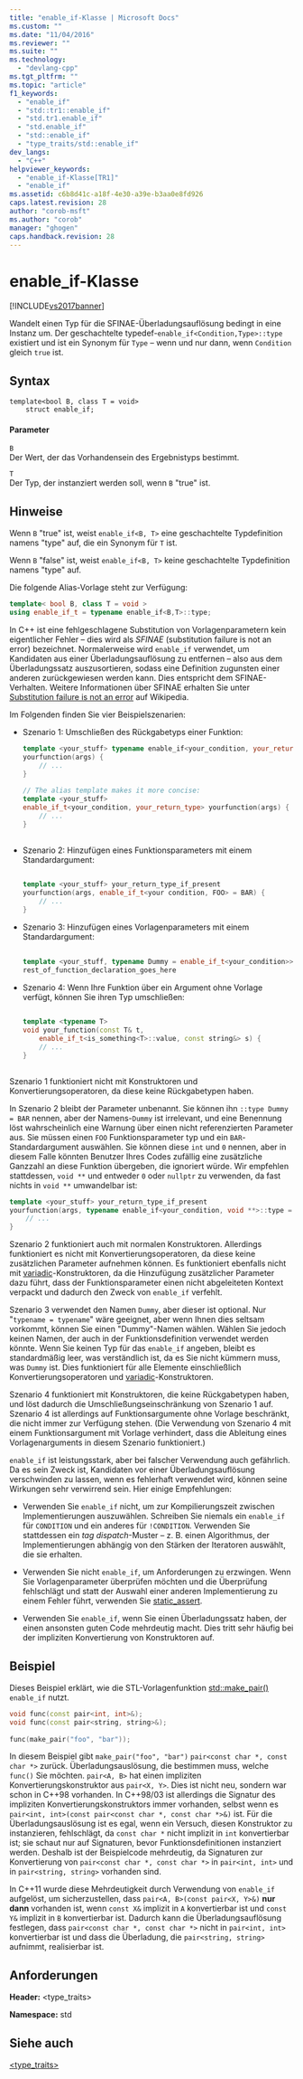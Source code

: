 ```yaml
---
title: "enable_if-Klasse | Microsoft Docs"
ms.custom: ""
ms.date: "11/04/2016"
ms.reviewer: ""
ms.suite: ""
ms.technology: 
  - "devlang-cpp"
ms.tgt_pltfrm: ""
ms.topic: "article"
f1_keywords: 
  - "enable_if"
  - "std::tr1::enable_if"
  - "std.tr1.enable_if"
  - "std.enable_if"
  - "std::enable_if"
  - "type_traits/std::enable_if"
dev_langs: 
  - "C++"
helpviewer_keywords: 
  - "enable_if-Klasse[TR1]"
  - "enable_if"
ms.assetid: c6b8d41c-a18f-4e30-a39e-b3aa0e8fd926
caps.latest.revision: 28
author: "corob-msft"
ms.author: "corob"
manager: "ghogen"
caps.handback.revision: 28
---
```

# enable_if-Klasse
[!INCLUDE[vs2017banner](../assembler/inline/includes/vs2017banner.md)]

Wandelt einen Typ für die SFINAE\-Überladungsauflösung bedingt in eine Instanz um.  Der geschachtelte typedef\-`enable_if<Condition,Type>::type` existiert und ist ein Synonym für `Type` – wenn und nur dann, wenn `Condition` gleich `true` ist.  
  
## Syntax  
  
```  
template<bool B, class T = void>  
    struct enable_if;  
```  
  
#### Parameter  
 `B`  
 Der Wert, der das Vorhandensein des Ergebnistyps bestimmt.  
  
 `T`  
 Der Typ, der instanziert werden soll, wenn `B` "true" ist.  
  
## Hinweise  
 Wenn `B` "true" ist, weist `enable_if<B, T>` eine geschachtelte Typdefinition namens "type" auf, die ein Synonym für `T` ist.  
  
 Wenn `B` "false" ist, weist `enable_if<B, T>` keine geschachtelte Typdefinition namens "type" auf.  
  
 Die folgende Alias\-Vorlage steht zur Verfügung:  
  
```cpp  
template< bool B, class T = void >  
using enable_if_t = typename enable_if<B,T>::type;  
```  
  
 In C\+\+ ist eine fehlgeschlagene Substitution von Vorlagenparametern kein eigentlicher Fehler – dies wird als *SFINAE* \(substitution failure is not an error\) bezeichnet.  Normalerweise wird `enable_if` verwendet, um Kandidaten aus einer Überladungsauflösung zu entfernen – also aus dem Überladungssatz auszusortieren, sodass eine Definition zugunsten einer anderen zurückgewiesen werden kann.  Dies entspricht dem SFINAE\-Verhalten.  Weitere Informationen über SFINAE erhalten Sie unter [Substitution failure is not an error](http://go.microsoft.com/fwlink/?LinkId=394798) auf Wikipedia.  
  
 Im Folgenden finden Sie vier Beispielszenarien:  
  
-   Szenario 1: Umschließen des Rückgabetyps einer Funktion:  
  
    ```cpp  
    template <your_stuff> typename enable_if<your_condition, your_return_type>::type  
    yourfunction(args) {  
        // ...  
    }  
  
    // The alias template makes it more concise:  
    template <your_stuff>  
    enable_if_t<your_condition, your_return_type> yourfunction(args) {  
        // ...  
    }  
  
    ```  
  
-   Szenario 2: Hinzufügen eines Funktionsparameters mit einem Standardargument:  
  
    ```cpp  
  
    template <your_stuff> your_return_type_if_present  
    yourfunction(args, enable_if_t<your condition, FOO> = BAR) {  
        // ...  
    }  
    ```  
  
-   Szenario 3: Hinzufügen eines Vorlagenparameters mit einem Standardargument:  
  
    ```cpp  
  
    template <your_stuff, typename Dummy = enable_if_t<your_condition>>  
    rest_of_function_declaration_goes_here  
    ```  
  
-   Szenario 4: Wenn Ihre Funktion über ein Argument ohne Vorlage verfügt, können Sie ihren Typ umschließen:  
  
    ```cpp  
  
    template <typename T>  
    void your_function(const T& t,  
        enable_if_t<is_something<T>::value, const string&> s) {  
        // ...  
    }  
  
    ```  
  
 Szenario 1 funktioniert nicht mit Konstruktoren und Konvertierungsoperatoren, da diese keine Rückgabetypen haben.  
  
 In Szenario 2 bleibt der Parameter unbenannt.  Sie können ihn `::type Dummy = BAR` nennen, aber der Namens\-`Dummy` ist irrelevant, und eine Benennung löst wahrscheinlich eine Warnung über einen nicht referenzierten Parameter aus.  Sie müssen einen `FOO` Funktionsparameter typ und ein `BAR`\-Standardargument auswählen.  Sie können diese `int` und `0` nennen, aber in diesem Falle könnten Benutzer Ihres Codes zufällig eine zusätzliche Ganzzahl an diese Funktion übergeben, die ignoriert würde.  Wir empfehlen stattdessen, `void **` und entweder `0` oder `nullptr` zu verwenden, da fast nichts in `void **` umwandelbar ist:  
  
```cpp  
template <your_stuff> your_return_type_if_present   
yourfunction(args, typename enable_if<your_condition, void **>::type = nullptr) {  
    // ...  
}  
```  
  
 Szenario 2 funktioniert auch mit normalen Konstruktoren.  Allerdings funktioniert es nicht mit Konvertierungsoperatoren, da diese keine zusätzlichen Parameter aufnehmen können.  Es funktioniert ebenfalls nicht mit [variadic](../cpp/ellipses-and-variadic-templates.md)\-Konstruktoren, da die Hinzufügung zusätzlicher Parameter dazu führt, dass der Funktionsparameter einen nicht abgeleiteten Kontext verpackt und dadurch den Zweck von `enable_if` verfehlt.  
  
 Szenario 3 verwendet den Namen `Dummy`, aber dieser ist optional.  Nur "`typename = typename`" wäre geeignet, aber wenn Ihnen dies seltsam vorkommt, können Sie einen "Dummy"\-Namen wählen. Wählen Sie jedoch keinen Namen, der auch in der Funktionsdefinition verwendet werden könnte.  Wenn Sie keinen Typ für das `enable_if` angeben, bleibt es standardmäßig leer, was verständlich ist, da es Sie nicht kümmern muss, was `Dummy` ist.  Dies funktioniert für alle Elemente einschließlich Konvertierungsoperatoren und [variadic](../cpp/ellipses-and-variadic-templates.md)\-Konstruktoren.  
  
 Szenario 4 funktioniert mit Konstruktoren, die keine Rückgabetypen haben, und löst dadurch die Umschließungseinschränkung von Szenario 1 auf.  Szenario 4 ist allerdings auf Funktionsargumente ohne Vorlage beschränkt, die nicht immer zur Verfügung stehen.  \(Die Verwendung von Szenario 4 mit einem Funktionsargument mit Vorlage verhindert, dass die Ableitung eines Vorlagenarguments in diesem Szenario funktioniert.\)  
  
 `enable_if` ist leistungsstark, aber bei falscher Verwendung auch gefährlich.  Da es sein Zweck ist, Kandidaten vor einer Überladungsauflösung verschwinden zu lassen, wenn es fehlerhaft verwendet wird, können seine Wirkungen sehr verwirrend sein.  Hier einige Empfehlungen:  
  
-   Verwenden Sie `enable_if` nicht, um zur Kompilierungszeit zwischen Implementierungen auszuwählen.  Schreiben Sie niemals ein `enable_if` für `CONDITION` und ein anderes für `!CONDITION`.  Verwenden Sie stattdessen ein *tag dispatch*\-Muster – z. B. einen Algorithmus, der Implementierungen abhängig von den Stärken der Iteratoren auswählt, die sie erhalten.  
  
-   Verwenden Sie nicht `enable_if`, um Anforderungen zu erzwingen.  Wenn Sie Vorlagenparameter überprüfen möchten und die Überprüfung fehlschlägt und statt der Auswahl einer anderen Implementierung zu einem Fehler führt, verwenden Sie [static\_assert](../cpp/static-assert.md).  
  
-   Verwenden Sie `enable_if`, wenn Sie einen Überladungssatz haben, der einen ansonsten guten Code mehrdeutig macht.  Dies tritt sehr häufig bei der impliziten Konvertierung von Konstruktoren auf.  
  
## Beispiel  
 Dieses Beispiel erklärt, wie die STL\-Vorlagenfunktion [std::make\_pair\(\)](../Topic/make_pair.md) `enable_if` nutzt.  
  
```cpp  
void func(const pair<int, int>&);  
void func(const pair<string, string>&);  
  
func(make_pair("foo", "bar"));  
```  
  
 In diesem Beispiel gibt `make_pair("foo", "bar")` `pair<const char *, const char *>` zurück.  Überladungsauslösung, die bestimmen muss, welche `func()` Sie möchten.  `pair<A, B>` hat einen impliziten Konvertierungskonstruktor aus `pair<X, Y>`.  Dies ist nicht neu, sondern war schon in C\+\+98 vorhanden.  In C\+\+98\/03 ist allerdings die Signatur des impliziten Konvertierungskonstruktors immer vorhanden, selbst wenn es `pair<int, int>(const pair<const char *, const char *>&)` ist.  Für die Überladungsauslösung ist es egal, wenn ein Versuch, diesen Konstruktor zu instanzieren, fehlschlägt, da `const char *` nicht implizit in `int` konvertierbar ist; sie schaut nur auf Signaturen, bevor Funktionsdefinitionen instanziert werden.  Deshalb ist der Beispielcode mehrdeutig, da Signaturen zur Konvertierung von `pair<const char *, const char *>` in `pair<int, int>` und in `pair<string, string>` vorhanden sind.  
  
 In C\+\+11 wurde diese Mehrdeutigkeit durch Verwendung von `enable_if` aufgelöst, um sicherzustellen, dass `pair<A, B>(const pair<X, Y>&)` **nur dann** vorhanden ist, wenn `const X&` implizit in `A` konvertierbar ist und `const Y&` implizit in `B` konvertierbar ist.  Dadurch kann die Überladungsauflösung festlegen, dass `pair<const char *, const char *>` nicht in `pair<int, int>` konvertierbar ist und dass die Überladung, die `pair<string, string>` aufnimmt, realisierbar ist.  
  
## Anforderungen  
 **Header:** \<type\_traits\>  
  
 **Namespace:** std  
  
## Siehe auch  
 [\<type\_traits\>](../standard-library/type-traits.md)